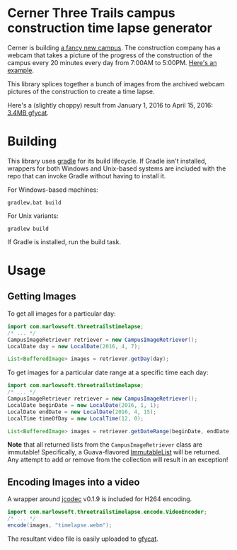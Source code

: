 # Cerner Three Trails campus construction time lapse generator

Cerner is building [a fancy new campus](http://www.kansascity.com/news/business/development/article3845781.html). The construction company has a webcam that takes a picture of the progress of the construction of the campus every 20 minutes every day from 7:00AM to 5:00PM. [Here's an example](http://p-tn.net/pCAM/CERNERNE/archivepics.asp?m=4&d=13&y=2016&h=12&min=0). 

This library splices together a bunch of images from the archived webcam pictures of the construction to create a time lapse.

Here's a (slightly choppy) result from January 1, 2016 to April 15, 2016: [3.4MB gfycat](https://gfycat.com/GroundedZanyGuanaco#?speed=0.25).

# Building

This library uses [gradle](http://gradle.org/) for its build lifecycle. If Gradle isn't installed, wrappers for both Windows and Unix-based systems are included with the repo that can invoke Gradle without having to install it.

For Windows-based machines:

```Shell
gradlew.bat build
```

For Unix variants:

```Shell
gradlew build
```

If Gradle is installed, run the build task.

# Usage

## Getting Images

To get all images for a particular day:

```Java
import com.marlowsoft.threetrailstimelapse;
/* ... */
CampusImageRetriever retriever = new CampusImageRetriever();
LocalDate day = new LocalDate(2016, 4, 7);

List<BufferedImage> images = retriever.getDay(day);
```

To get images for a particular date range at a specific time each day:

```Java
import com.marlowsoft.threetrailstimelapse;
/* ... */
CampusImageRetriever retriever = new CampusImageRetriever();
LocalDate beginDate = new LocalDate(2016, 1, 1);
LocalDate endDate = new LocalDate(2016, 4, 15);
LocalTime timeOfDay = new LocalTime(12, 0);

List<BufferedImage> images = retriever.getDateRange(beginDate, endDate, timeOfDay);
```

**Note** that all returned lists from the `CampusImageRetriever` class are immutable! Specifically, a Guava-flavored [ImmutableList](http://docs.guava-libraries.googlecode.com/git/javadoc/com/google/common/collect/ImmutableList.html) will be returned. Any attempt to add or remove from the collection will result in an exception! 

## Encoding Images into a video

A wrapper around [jcodec](http://jcodec.org/) v0.1.9 is included for H264 encoding.

```Java
import com.marlowsoft.threetrailstimelapse.encode.VideoEncoder;
/* ... */
encode(images, "timelapse.webm");
```

The resultant video file is easily uploaded to [gfycat](https://gfycat.com/).
